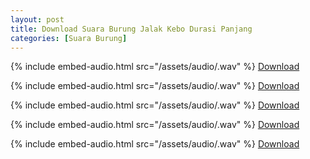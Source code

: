 ```yaml
---
layout: post
title: Download Suara Burung Jalak Kebo Durasi Panjang
categories: [Suara Burung]
---
```


{% include embed-audio.html src="/assets/audio/<audio-source-name>.wav" %}
[Download]()

{% include embed-audio.html src="/assets/audio/<audio-source-name>.wav" %}
[Download]()

{% include embed-audio.html src="/assets/audio/<audio-source-name>.wav" %}
[Download]()

{% include embed-audio.html src="/assets/audio/<audio-source-name>.wav" %}
[Download]()

{% include embed-audio.html src="/assets/audio/<audio-source-name>.wav" %}
[Download]()